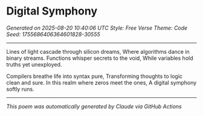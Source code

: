 # Digital Symphony

*Generated on 2025-08-20 10:40:06 UTC*
*Style: Free Verse*
*Theme: Code*
*Seed: 1755686406364601828-30555*

---

Lines of light cascade through silicon dreams,
Where algorithms dance in binary streams.
Functions whisper secrets to the void,
While variables hold truths yet unexployed.

Compilers breathe life into syntax pure,
Transforming thoughts to logic clean and sure.
In this realm where zeros meet the ones,
A digital symphony softly runs.

---

*This poem was automatically generated by Claude via GitHub Actions*